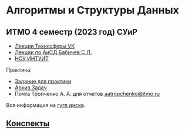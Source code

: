 # Алгоритмы и Структуры Данных
## ИТМО 4 семестр (2023 год) СУиР 

- [Лекции Техносферы  VK](https://habr.com/en/company/vk/blog/316170/)
- [Лекции по АиСД Бабичев С.Л.](https://drive.google.com/drive/folders/1viF8b4pGEm4mYNxwsRZmz4Gtd8wZfXEc)
- [НОУ ИНТУИТ](https://intuit.ru/studies/courses/100/100/info)

Практика:
- [Задание для практики](https://docs.google.com/document/d/1Rl8ihzneOgEHbvrwhIfbA2z9Fu3TthQ4-xmUqdpRwEk/edit#heading=h.gjdgxs)
- [Архив Задач](https://acm.timus.ru/problemset.aspx)
- Почта Тропченко А. А. для отчетов aatropchenko@itmo.ru

Вся информация на [гугл диске](https://drive.google.com/drive/folders/1X5h4_FFmx9nzTLx_eBWz3YFwsRKeh30M).

## [Конспекты](https://www.notion.so/dimkablin/bd976189dce04d578135ea401630db8f)
